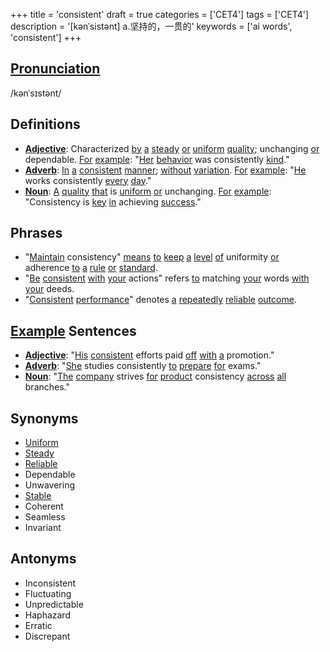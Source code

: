 +++
title = 'consistent'
draft = true
categories = ['CET4']
tags = ['CET4']
description = '[kənˈsistənt] a.坚持的，一贯的'
keywords = ['ai words', 'consistent']
+++

## [Pronunciation](/en/post/pronunciation/)
/kənˈsɪstənt/

## Definitions
- **[Adjective](/en/post/adjective/)**: Characterized [by](/en/post/by/) [a](/en/post/a/) [steady](/en/post/steady/) [or](/en/post/or/) [uniform](/en/post/uniform/) [quality](/en/post/quality/); unchanging [or](/en/post/or/) dependable. [For](/en/post/for/) [example](/en/post/example/): "[Her](/en/post/her/) [behavior](/en/post/behavior/) was consistently [kind](/en/post/kind/)."
- **[Adverb](/en/post/adverb/)**: [In](/en/post/in/) [a](/en/post/a/) [consistent](/en/post/consistent/) [manner](/en/post/manner/); [without](/en/post/without/) [variation](/en/post/variation/). [For](/en/post/for/) [example](/en/post/example/): "[He](/en/post/he/) works consistently [every](/en/post/every/) [day](/en/post/day/)."
- **[Noun](/en/post/noun/)**: [A](/en/post/a/) [quality](/en/post/quality/) [that](/en/post/that/) is [uniform](/en/post/uniform/) [or](/en/post/or/) unchanging. [For](/en/post/for/) [example](/en/post/example/): "Consistency is [key](/en/post/key/) [in](/en/post/in/) achieving [success](/en/post/success/)."

## Phrases
- "[Maintain](/en/post/maintain/) consistency" [means](/en/post/means/) [to](/en/post/to/) [keep](/en/post/keep/) [a](/en/post/a/) [level](/en/post/level/) [of](/en/post/of/) uniformity [or](/en/post/or/) adherence [to](/en/post/to/) [a](/en/post/a/) [rule](/en/post/rule/) [or](/en/post/or/) [standard](/en/post/standard/).
- "[Be](/en/post/be/) [consistent](/en/post/consistent/) [with](/en/post/with/) [your](/en/post/your/) actions" refers [to](/en/post/to/) matching [your](/en/post/your/) words [with](/en/post/with/) [your](/en/post/your/) deeds.
- "[Consistent](/en/post/consistent/) [performance](/en/post/performance/)" denotes [a](/en/post/a/) [repeatedly](/en/post/repeatedly/) [reliable](/en/post/reliable/) [outcome](/en/post/outcome/).

## [Example](/en/post/example/) Sentences
- **[Adjective](/en/post/adjective/)**: "[His](/en/post/his/) [consistent](/en/post/consistent/) efforts paid [off](/en/post/off/) [with](/en/post/with/) [a](/en/post/a/) promotion."
- **[Adverb](/en/post/adverb/)**: "[She](/en/post/she/) studies consistently [to](/en/post/to/) [prepare](/en/post/prepare/) [for](/en/post/for/) exams."
- **[Noun](/en/post/noun/)**: "[The](/en/post/the/) [company](/en/post/company/) strives [for](/en/post/for/) [product](/en/post/product/) consistency [across](/en/post/across/) [all](/en/post/all/) branches."

## Synonyms
- [Uniform](/en/post/uniform/)
- [Steady](/en/post/steady/)
- [Reliable](/en/post/reliable/)
- Dependable
- Unwavering
- [Stable](/en/post/stable/)
- Coherent
- Seamless
- Invariant

## Antonyms
- Inconsistent
- Fluctuating
- Unpredictable
- Haphazard
- Erratic
- Discrepant
